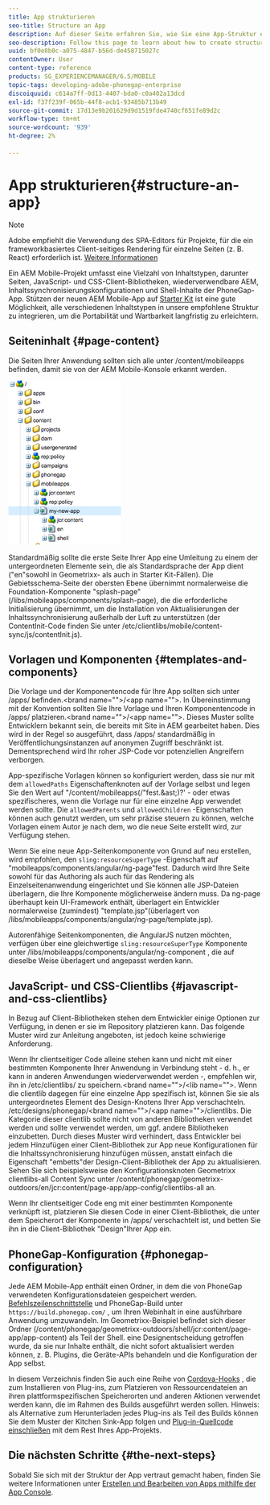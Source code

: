 ```yaml
---
title: App strukturieren
seo-title: Structure an App
description: Auf dieser Seite erfahren Sie, wie Sie eine App-Struktur erstellen. Auf dieser Seite wird beschrieben, wie Sie Vorlagen und Komponenten zusammen mit Informationen zu JavaScript- und CSS-Clientlibs strukturieren.
seo-description: Follow this page to learn about how to create structure of an app. This page describes how to structure templates and components along with information on JavaScript and CSS Clientlibs.
uuid: bf0e8b0c-a075-4847-b56d-de458715027c
contentOwner: User
content-type: reference
products: SG_EXPERIENCEMANAGER/6.5/MOBILE
topic-tags: developing-adobe-phonegap-enterprise
discoiquuid: c614a7ff-0d13-4407-bda0-c0a402a13dcd
exl-id: f37f239f-065b-44f8-acb1-93485b713b49
source-git-commit: 17d13e9b201629d9d1519fde4740cf651fe89d2c
workflow-type: tm+mt
source-wordcount: '939'
ht-degree: 2%

---
```


# App strukturieren{#structure-an-app}

>[!NOTE]
>
>Adobe empfiehlt die Verwendung des SPA-Editors für Projekte, für die ein frameworkbasiertes Client-seitiges Rendering für einzelne Seiten (z. B. React) erforderlich ist. [Weitere Informationen](/help/sites-developing/spa-overview.md)

Ein AEM Mobile-Projekt umfasst eine Vielzahl von Inhaltstypen, darunter Seiten, JavaScript- und CSS-Client-Bibliotheken, wiederverwendbare AEM, Inhaltssynchronisierungskonfigurationen und Shell-Inhalte der PhoneGap-App. Stützen der neuen AEM Mobile-App auf [Starter Kit](https://github.com/Adobe-Marketing-Cloud-Apps/aem-phonegap-starter-kit) ist eine gute Möglichkeit, alle verschiedenen Inhaltstypen in unsere empfohlene Struktur zu integrieren, um die Portabilität und Wartbarkeit langfristig zu erleichtern.

## Seiteninhalt {#page-content}

Die Seiten Ihrer Anwendung sollten sich alle unter /content/mobileapps befinden, damit sie von der AEM Mobile-Konsole erkannt werden.

![chlimage_1-52](assets/chlimage_1-52.png)

Standardmäßig sollte die erste Seite Ihrer App eine Umleitung zu einem der untergeordneten Elemente sein, die als Standardsprache der App dient (&quot;en&quot;sowohl in Geometrixx- als auch in Starter Kit-Fällen). Die Gebietsschema-Seite der obersten Ebene übernimmt normalerweise die Foundation-Komponente &quot;splash-page&quot;(/libs/mobileapps/components/splash-page), die die erforderliche Initialisierung übernimmt, um die Installation von Aktualisierungen der Inhaltssynchronisierung außerhalb der Luft zu unterstützen (der ContentInit-Code finden Sie unter /etc/clientlibs/mobile/content-sync/js/contentInit.js).

## Vorlagen und Komponenten {#templates-and-components}

Die Vorlage und der Komponentencode für Ihre App sollten sich unter /apps/ befinden.&lt;brand name=&quot;&quot;>/&lt;app name=&quot;&quot;>. In Übereinstimmung mit der Konvention sollten Sie Ihre Vorlage und Ihren Komponentencode in /apps/ platzieren.&lt;brand name=&quot;&quot;>/&lt;app name=&quot;&quot;>. Dieses Muster sollte Entwicklern bekannt sein, die bereits mit Site in AEM gearbeitet haben. Dies wird in der Regel so ausgeführt, dass /apps/ standardmäßig in Veröffentlichungsinstanzen auf anonymen Zugriff beschränkt ist. Dementsprechend wird Ihr roher JSP-Code vor potenziellen Angreifern verborgen.

App-spezifische Vorlagen können so konfiguriert werden, dass sie nur mit dem `allowedPaths` Eigenschaftenknoten auf der Vorlage selbst und legen Sie den Wert auf &quot;/content/mobileapps(/&quot;fest.&amp;ast;)?&#39; - oder etwas spezifischeres, wenn die Vorlage nur für eine einzelne App verwendet werden sollte. Die `allowedParents` und `allowedChildren` -Eigenschaften können auch genutzt werden, um sehr präzise steuern zu können, welche Vorlagen einem Autor je nach dem, wo die neue Seite erstellt wird, zur Verfügung stehen.

Wenn Sie eine neue App-Seitenkomponente von Grund auf neu erstellen, wird empfohlen, den `sling:resourceSuperType` -Eigenschaft auf &quot;mobileapps/components/angular/ng-page&quot;fest. Dadurch wird Ihre Seite sowohl für das Authoring als auch für das Rendering als Einzelseitenanwendung eingerichtet und Sie können alle JSP-Dateien überlagern, die Ihre Komponente möglicherweise ändern muss. Da ng-page überhaupt kein UI-Framework enthält, überlagert ein Entwickler normalerweise (zumindest) &quot;template.jsp&quot;(überlagert von /libs/mobileapps/components/angular/ng-page/template.jsp).

Autorenfähige Seitenkomponenten, die AngularJS nutzen möchten, verfügen über eine gleichwertige `sling:resourceSuperType` Komponente unter /libs/mobileapps/components/angular/ng-component , die auf dieselbe Weise überlagert und angepasst werden kann.

## JavaScript- und CSS-Clientlibs {#javascript-and-css-clientlibs}

In Bezug auf Client-Bibliotheken stehen dem Entwickler einige Optionen zur Verfügung, in denen er sie im Repository platzieren kann. Das folgende Muster wird zur Anleitung angeboten, ist jedoch keine schwierige Anforderung.

Wenn Ihr clientseitiger Code alleine stehen kann und nicht mit einer bestimmten Komponente Ihrer Anwendung in Verbindung steht - d. h., er kann in anderen Anwendungen wiederverwendet werden -, empfehlen wir, ihn in /etc/clientlibs/ zu speichern.&lt;brand name=&quot;&quot;>/&lt;lib name=&quot;&quot;>. Wenn die clientlib dagegen für eine einzelne App spezifisch ist, können Sie sie als untergeordnetes Element des Design-Knotens Ihrer App verschachteln. /etc/designs/phonegap/&lt;brand name=&quot;&quot;>/&lt;app name=&quot;&quot;>/clientlibs. Die Kategorie dieser clientlib sollte nicht von anderen Bibliotheken verwendet werden und sollte verwendet werden, um ggf. andere Bibliotheken einzubetten. Durch dieses Muster wird verhindert, dass Entwickler bei jedem Hinzufügen einer Client-Bibliothek zur App neue Konfigurationen für die Inhaltssynchronisierung hinzufügen müssen, anstatt einfach die Eigenschaft &quot;embetts&quot;der Design-Client-Bibliothek der App zu aktualisieren. Sehen Sie sich beispielsweise den Konfigurationsknoten Geometrixx clientlibs-all Content Sync unter /content/phonegap/geometrixx-outdoors/en/jcr:content/page-app/app-config/clientlibs-all an.

Wenn Ihr clientseitiger Code eng mit einer bestimmten Komponente verknüpft ist, platzieren Sie diesen Code in einer Client-Bibliothek, die unter dem Speicherort der Komponente in /apps/ verschachtelt ist, und betten Sie ihn in die Client-Bibliothek &quot;Design&quot;Ihrer App ein.

## PhoneGap-Konfiguration {#phonegap-configuration}

Jede AEM Mobile-App enthält einen Ordner, in dem die von PhoneGap verwendeten Konfigurationsdateien gespeichert werden. [Befehlszeilenschnittstelle](https://github.com/phonegap/phonegap-cli) und PhoneGap-Build unter `https://build.phonegap.com/` , um Ihren Webinhalt in eine ausführbare Anwendung umzuwandeln. Im Geometrixx-Beispiel befindet sich dieser Ordner (/content/phonegap/geometrixx-outdoors/shell/jcr:content/page-app/app-content) als Teil der Shell. eine Designentscheidung getroffen wurde, da sie nur Inhalte enthält, die nicht sofort aktualisiert werden können, z. B. Plugins, die Geräte-APIs behandeln und die Konfiguration der App selbst.

In diesem Verzeichnis finden Sie auch eine Reihe von [Cordova-Hooks](https://cordova.apache.org/docs/en/edge/guide_appdev_hooks_index.md.html#Hooks%20Guide) , die zum Installieren von Plug-ins, zum Platzieren von Ressourcendateien an ihren plattformspezifischen Speicherorten und anderen Aktionen verwendet werden kann, die im Rahmen des Builds ausgeführt werden sollen. Hinweis: als Alternative zum Herunterladen jedes Plug-ins als Teil des Builds können Sie dem Muster der Kitchen Sink-App folgen und [Plug-in-Quellcode einschließen](https://github.com/blefebvre/aem-phonegap-kitchen-sink/tree/master/content/src/main/content/jcr_root/content/phonegap/kitchen-sink/shell/_jcr_content/pge-app/app-content/phonegap/plugins) mit dem Rest Ihres App-Projekts.

## Die nächsten Schritte {#the-next-steps}

Sobald Sie sich mit der Struktur der App vertraut gemacht haben, finden Sie weitere Informationen unter [Erstellen und Bearbeiten von Apps mithilfe der App Console](/help/mobile/phonegap-apps-console.md).

